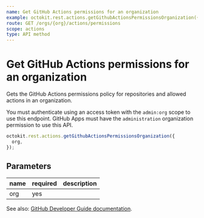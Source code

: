 ```yaml
---
name: Get GitHub Actions permissions for an organization
example: octokit.rest.actions.getGithubActionsPermissionsOrganization({ org })
route: GET /orgs/{org}/actions/permissions
scope: actions
type: API method
---
```


# Get GitHub Actions permissions for an organization

Gets the GitHub Actions permissions policy for repositories and allowed actions in an organization.

You must authenticate using an access token with the `admin:org` scope to use this endpoint. GitHub Apps must have the `administration` organization permission to use this API.

```js
octokit.rest.actions.getGithubActionsPermissionsOrganization({
  org,
});
```

## Parameters

<table>
  <thead>
    <tr>
      <th>name</th>
      <th>required</th>
      <th>description</th>
    </tr>
  </thead>
  <tbody>
    <tr><td>org</td><td>yes</td><td>

</td></tr>
  </tbody>
</table>

See also: [GitHub Developer Guide documentation](https://docs.github.com/rest/reference/actions#get-github-actions-permissions-for-an-organization).
